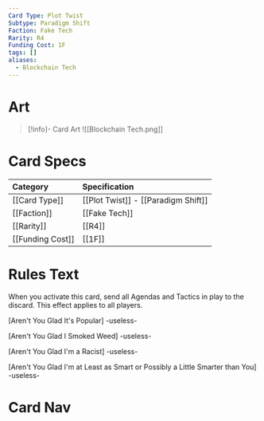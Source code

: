 ```yaml
---
Card Type: Plot Twist
Subtype: Paradigm Shift
Faction: Fake Tech
Rarity: R4
Funding Cost: 1F
tags: []
aliases:
  - Blockchain Tech
---
```

# Art

> [!info]- Card Art
>![[Blockchain Tech.png]]

# Card Specs

| Category | Specification| 
| :--- | :--- |
| [[Card Type]] | [[Plot Twist]] - [[Paradigm Shift]] |  
| [[Faction]] | [[Fake Tech]] |  
| [[Rarity]] | [[R4]] |  
| [[Funding Cost]] | [[1F]] |  

# Rules Text  

When you activate this card, send all Agendas and Tactics in play to the discard. This effect applies to all players.  

[Aren't You Glad It's Popular] -useless-  

[Aren't You Glad I Smoked Weed] -useless-  

[Aren't You Glad I'm a Racist] -useless-  

[Aren't You Glad I'm at Least as Smart or Possibly a Little Smarter than You] -useless-  

# Card Nav


